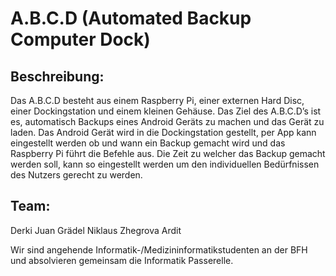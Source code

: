 # A.B.C.D (Automated Backup Computer Dock)

## Beschreibung:
Das A.B.C.D besteht aus einem Raspberry Pi, einer externen Hard Disc, einer Dockingstation und einem kleinen Gehäuse.
Das Ziel des A.B.C.D’s ist es, automatisch Backups eines Android Geräts zu machen und das Gerät zu laden.
Das Android Gerät wird in die Dockingstation gestellt, per App kann eingestellt werden ob und wann ein Backup gemacht wird und das Raspberry Pi führt die Befehle aus.
Die Zeit zu welcher das Backup gemacht werden soll, kann so eingestellt werden um den individuellen Bedürfnissen des Nutzers gerecht zu werden.


## Team:
Derki Juan
Grädel Niklaus
Zhegrova Ardit

Wir sind angehende Informatik-/Medizininformatikstudenten an der BFH und absolvieren gemeinsam die Informatik Passerelle.
